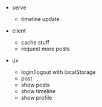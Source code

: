 * serve
    * timeline update
    
* client
    * cache stuff
    * request more posts
    
* ux
    * login/logout with localStorage
    * post
    * show posts
    * show timeline
    * show profile
